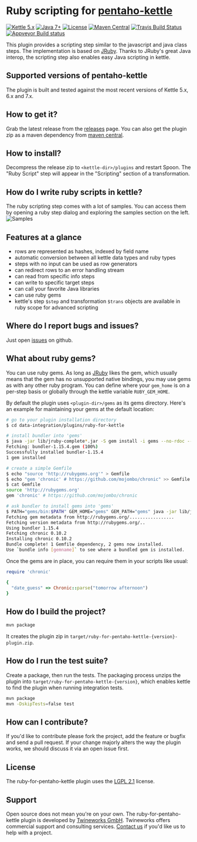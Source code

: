 # Ruby scripting for [pentaho-kettle](https://github.com/pentaho/pentaho-kettle)

[![Kettle 5.x](https://img.shields.io/badge/pentaho_kettle-5.x--7.x-4c7e9f.svg)](https://github.com/pentaho/pentaho-kettle)
[![Java 7+](https://img.shields.io/badge/java-7+-4c7e9f.svg)](http://java.oracle.com)
[![License](https://img.shields.io/badge/license-LGPL2.1-4c7e9f.svg)](https://raw.githubusercontent.com/twineworks/ruby-for-pentaho-kettle/master/LICENSE.txt)
[![Maven Central](https://maven-badges.herokuapp.com/maven-central/com.twineworks/ruby-for-pentaho-kettle/badge.svg)](http://search.maven.org/#search|gav|1|g:"com.twineworks"%20AND%20a:"ruby-for-pentaho-kettle")
[![Travis Build Status](https://travis-ci.org/twineworks/ruby-for-pentaho-kettle.svg?branch=master)](https://travis-ci.org/twineworks/ruby-for-pentaho-kettle)
[![Appveyor Build status](https://ci.appveyor.com/api/projects/status/qd422po9spre0men/branch/master?svg=true)](https://ci.appveyor.com/project/slawo-ch/ruby-for-pentaho-kettle/branch/master)

This plugin provides a scripting step similar to the javascript and java class steps. The implementation is based on [JRuby](http://jruby.org). Thanks to JRuby's great Java interop, the scripting step also enables easy Java scripting in kettle.

## Supported versions of pentaho-kettle
The plugin is built and tested against the most recent versions of Kettle 5.x, 6.x and 7.x.

## How to get it?
Grab the latest release from the [releases](https://github.com/twineworks/ruby-for-pentaho-kettle/releases) page.
You can also get the plugin zip as a maven dependency from [maven central](http://search.maven.org/#search|gav|1|g:"com.twineworks"%20AND%20a:"ruby-for-pentaho-kettle"). 


## How to install?
Decompress the release zip to `<kettle-dir>/plugins` and restart Spoon. The "Ruby Script" step will appear in the "Scripting" section of a transformation.

## How do I write ruby scripts in kettle?
The ruby scripting step comes with a lot of samples. You can access them by opening a ruby step dialog and exploring the samples section on the left.
![Samples](https://raw.githubusercontent.com/twineworks/ruby-for-pentaho-kettle/master/images/screenshot.png)

## Features at a glance
 - rows are represented as hashes, indexed by field name
 - automatic conversion between all kettle data types and ruby types
 - steps with no input can be used as row generators
 - can redirect rows to an error handling stream
 - can read from specific info steps
 - can write to specific target steps
 - can call your favorite Java libraries
 - can use ruby gems
 - kettle's step `$step` and transformation `$trans` objects are available in ruby scope for advanced scripting

## Where do I report bugs and issues?
Just open [issues](https://github.com/twineworks/ruby-for-pentaho-kettle/issues) on github.

## What about ruby gems?
You can use ruby gems. As long as [JRuby](https://github.com/jruby/jruby) likes the gem, which usually means that the gem has no unsupported native bindings, you may use gems as with any other ruby program. You can define where your `gem_home` is on a per-step basis or globally through the kettle variable `RUBY_GEM_HOME`.

By default the plugin uses `<plugin-dir>/gems` as its gems directory. Here's an example for maintaining your gems at the
default location:

```bash
# go to your plugin installation directory
$ cd data-integration/plugins/ruby-for-kettle

# install bundler into 'gems'
$ java -jar lib/jruby-complete*.jar -S gem install -i gems --no-rdoc --no-ri bundler
Fetching: bundler-1.15.4.gem (100%)
Successfully installed bundler-1.15.4
1 gem installed

# create a simple Gemfile
$ echo "source 'http://rubygems.org'" > Gemfile
$ echo "gem 'chronic' # https://github.com/mojombo/chronic" >> Gemfile
$ cat Gemfile
source 'http://rubygems.org'
gem 'chronic' # https://github.com/mojombo/chronic

# ask bundler to install gems into 'gems'
$ PATH="gems/bin:$PATH" GEM_HOME="gems" GEM_PATH="gems" java -jar lib/jruby-complete*.jar -S bundle
Fetching gem metadata from http://rubygems.org/.................
Fetching version metadata from http://rubygems.org/..
Using bundler 1.15.4
Fetching chronic 0.10.2
Installing chronic 0.10.2
Bundle complete! 1 Gemfile dependency, 2 gems now installed.
Use `bundle info [gemname]` to see where a bundled gem is installed.
```

Once the gems are in place, you can require them in your scripts like usual:

```ruby
require 'chronic'

{
  "date_guess" => Chronic::parse("tomorrow afternoon")
}
```

## How do I build the project?
```bash
mvn package
```
It creates the plugin zip in `target/ruby-for-pentaho-kettle-{version}-plugin.zip`.

## How do I run the test suite?
Create a package, then run the tests. The packaging process unzips the plugin into `target/ruby-for-pentaho-kettle-{version}`, which
enables kettle to find the plugin when running integration tests.
```bash
mvn package
mvn -DskipTests=false test
```

## How can I contribute?
If you'd like to contribute please fork the project, add the feature or bugfix and send a pull request. If your change majorly alters the way the plugin works, we should discuss it via an open issue first.

## License
The ruby-for-pentaho-kettle plugin uses the [LGPL 2.1](https://www.gnu.org/licenses/old-licenses/lgpl-2.1.html) license.

## Support
Open source does not mean you're on your own. The ruby-for-pentaho-kettle plugin is developed by [Twineworks GmbH](http://twineworks.com). Twineworks offers commercial support and consulting services. [Contact us](mailto:hi@twineworks.com) if you'd like us to help with a project.
